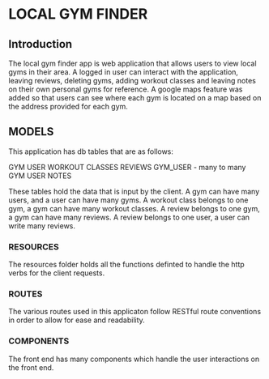 # LOCAL GYM FINDER

## Introduction

The local gym finder app is web application that allows users to view local gyms in their area. A logged in user can interact with the application, leaving reviews, deleting gyms, adding workout classes and leaving notes on their own personal gyms for reference. A google maps feature was added so that users can see where each gym is located on a map based on the address provided for each gym. 

## MODELS

This application has db tables that are as follows:

GYM
USER
WORKOUT CLASSES
REVIEWS
GYM_USER - many to many 
GYM USER NOTES

These tables hold the data that is input by the client.
A gym can have many users, and a user can have many gyms.
A workout class belongs to one gym, a gym can have many workout classes.
A review belongs to one gym, a gym can have many reviews.
A review belongs to one user, a user can write many reviews.


### RESOURCES

The resources folder holds all the functions definted to handle the http verbs for the client requests. 

### ROUTES

The various routes used in this applicaton follow RESTful route conventions in order to allow for ease and readability.

### COMPONENTS

The front end has many components which handle the user interactions on the front end.

